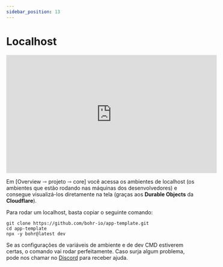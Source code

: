 ```yaml
---
sidebar_position: 13
---
```


# Localhost

<div style={{textAlign: 'center'}}><iframe width="560" height="315" src="https://www.youtube.com/embed/Rdgah9e_HAk" title="YouTube video player" frameborder="0" allow="accelerometer; autoplay; clipboard-write; encrypted-media; gyroscope; picture-in-picture" allowfullscreen></iframe></div>

Em [Overview ⇾ projeto ⇾ core] você acessa os ambientes de localhost (os ambientes que estão rodando nas máquinas dos desenvolvedores) e consegue visualizá-los diretamente na tela (graças aos **Durable Objects** da **Cloudflare**).

Para rodar um localhost, basta copiar o seguinte comando:

````
git clone https://github.com/bohr-io/app-template.git
cd app-template
npx -y bohr@latest dev
````

Se as configurações de variáveis de ambiente e de dev CMD estiverem certas, o comando vai rodar perfeitamente. Caso surja algum problema, pode nos chamar no [Discord](https://discord.com/invite/p3hhfGg2Uy) para receber ajuda.
